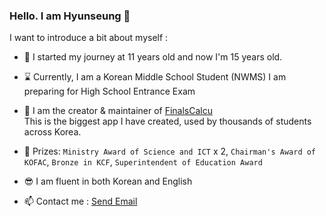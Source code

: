 ### <b>Hello. I am Hyunseung</b> 👋

I want to introduce a bit about myself :

- 💩 I started my journey at 11 years old and now I'm 15 years old.

- ⌛ Currently, I am a Korean Middle School Student (NWMS)
  I am preparing for High School Entrance Exam

- 🔭 I am the creator & maintainer of [FinalsCalcu](https://finalscalcu.web.app)   
  This is the biggest app I have created, used by thousands of students across Korea.

- 🥊 Prizes: `Ministry Award of Science and ICT` x 2, `Chairman's Award of KOFAC`, `Bronze in KCF`, `Superintendent of Education Award`
  
- 😎 I am fluent in both Korean and English

- 📫 Contact me : <a href="mailto:hyunseunglee2008@gmail.com">Send Email</a>
